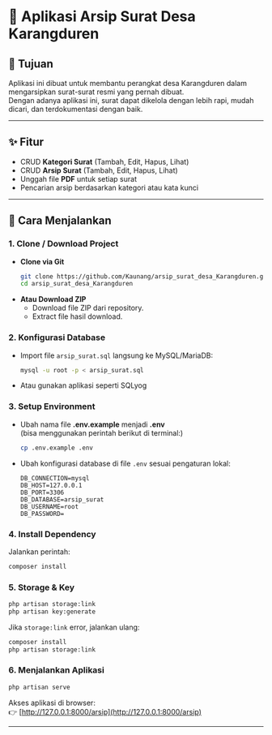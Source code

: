 # 📄 Aplikasi Arsip Surat Desa Karangduren

## 🎯 Tujuan
Aplikasi ini dibuat untuk membantu perangkat desa Karangduren dalam mengarsipkan surat-surat resmi yang pernah dibuat.  
Dengan adanya aplikasi ini, surat dapat dikelola dengan lebih rapi, mudah dicari, dan terdokumentasi dengan baik.

---

## ✨ Fitur
- CRUD **Kategori Surat** (Tambah, Edit, Hapus, Lihat)  
- CRUD **Arsip Surat** (Tambah, Edit, Hapus, Lihat)  
- Unggah file **PDF** untuk setiap surat  
- Pencarian arsip berdasarkan kategori atau kata kunci  

---

## 🚀 Cara Menjalankan

### 1. Clone / Download Project
- **Clone via Git**
  ```bash
  git clone https://github.com/Kaunang/arsip_surat_desa_Karangduren.git
  cd arsip_surat_desa_Karangduren
  ```
- **Atau Download ZIP**
  - Download file ZIP dari repository.
  - Extract file hasil download.

### 2. Konfigurasi Database
- Import file `arsip_surat.sql` langsung ke MySQL/MariaDB:
  ```bash
  mysql -u root -p < arsip_surat.sql
- Atau gunakan aplikasi seperti SQLyog

### 3. Setup Environment
- Ubah nama file **.env.example** menjadi **.env**  
  (bisa menggunakan perintah berikut di terminal:)
  ```bash
  cp .env.example .env
- Ubah konfigurasi database di file `.env` sesuai pengaturan lokal:
  ```env
  DB_CONNECTION=mysql
  DB_HOST=127.0.0.1
  DB_PORT=3306
  DB_DATABASE=arsip_surat
  DB_USERNAME=root
  DB_PASSWORD=
  ```

### 4. Install Dependency
Jalankan perintah:
```bash
composer install
```

### 5. Storage & Key
```bash
php artisan storage:link
php artisan key:generate
```
Jika `storage:link` error, jalankan ulang:
```bash
composer install
php artisan storage:link
```

### 6. Menjalankan Aplikasi
```bash
php artisan serve
```

Akses aplikasi di browser:  
👉 [http://127.0.0.1:8000/arsip](http://127.0.0.1:8000/arsip)

---
